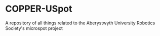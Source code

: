 # COPPER-USpot
A repository of all things related to the Aberystwyth University Robotics Society's microspot project
